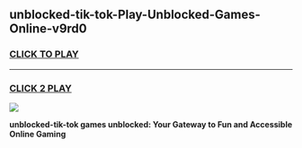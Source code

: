 
## unblocked-tik-tok-Play-Unblocked-Games-Online-v9rd0
<h3>
<a href="https://premium76.site?title=unblocked-tik-tok&ref=25A">CLICK TO PLAY</a></h3>
<hr>

<h3>
<a href="https://premium76.site?title=unblocked-tik-tok&ref=25A">CLICK 2 PLAY</a>
  
</h3>

<a href="https://premium76.site?title=unblocked-tik-tok&ref=25A"><img src="https://clearcache.store/games.png"></a>


**unblocked-tik-tok games unblocked: Your Gateway to Fun and Accessible Online Gaming**
